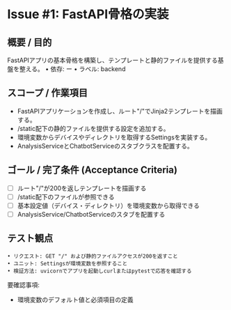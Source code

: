 # Issue #1: FastAPI骨格の実装

## 概要 / 目的
FastAPIアプリの基本骨格を構築し、テンプレートと静的ファイルを提供する基盤を整える。
    • 依存: ー
    • ラベル: backend

## スコープ / 作業項目
- FastAPIアプリケーションを作成し、ルート"/"でJinja2テンプレートを描画する。
- /static配下の静的ファイルを提供する設定を追加する。
- 環境変数からデバイスやディレクトリを取得するSettingsを実装する。
- AnalysisServiceとChatbotServiceのスタブクラスを配置する。

## ゴール / 完了条件 (Acceptance Criteria)
- [ ] ルート"/"が200を返しテンプレートを描画する
- [ ] /static配下のファイルが参照できる
- [ ] 基本設定値（デバイス・ディレクトリ）を環境変数から取得できる
- [ ] AnalysisService/ChatbotServiceのスタブを配置する

## テスト観点
    • リクエスト: GET "/" および静的ファイルアクセスが200を返すこと
    • ユニット: Settingsが環境変数を参照すること
    • 検証方法: uvicornでアプリを起動しcurlまたはpytestで応答を確認する

要確認事項:
- 環境変数のデフォルト値と必須項目の定義
